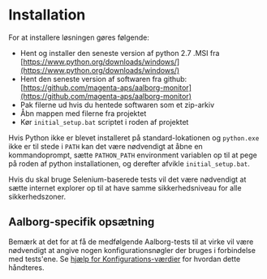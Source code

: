 # Installation

For at installere løsningen gøres følgende:

* Hent og installer den seneste version af python 2.7 .MSI fra
  [https://www.python.org/downloads/windows/](https://www.python.org/downloads/windows/)
* Hent den seneste version af softwaren fra github:
  [https://github.com/magenta-aps/aalborg-monitor](https://github.com/magenta-aps/aalborg-monitor)
* Pak filerne ud hvis du hentede softwaren som et zip-arkiv
* Åbn mappen med filerne fra projektet
* Kør `initial_setup.bat` scriptet i roden af projektet

Hvis Python ikke er blevet installeret på standard-lokationen og `python.exe`
ikke er til stede i `PATH` kan det være nødvendigt at åbne en kommandoprompt,
sætte `PATHON_PATH` environment variablen op til at pege på roden af
python installationen, og derefter afvikle `initial_setup.bat`.

Hvis du skal bruge Selenium-baserede tests vil det være nødvendigt at sætte
internet explorer op til at have samme sikkerhedsniveau for alle
sikkerhedszoner.

## Aalborg-specifik opsætning

Bemærk at det for at få de medfølgende Aalborg-tests til at virke vil være
nødvendigt at angive nogen konfigurationsnøgler der bruges i forbindelse med
tests'ene. Se
[hjælp for Konfigurations-værdier](050_Konfigurations-værdier.md)
for hvordan dette håndteres.
